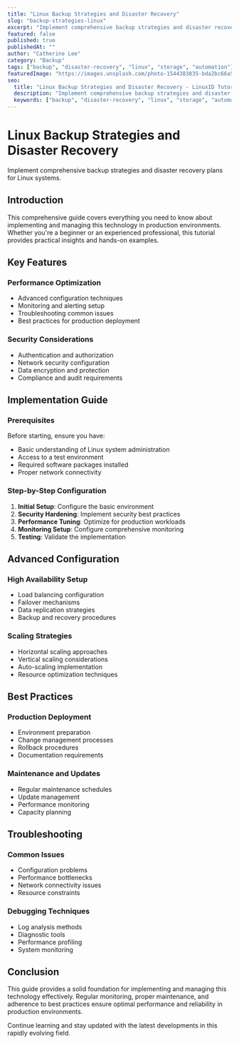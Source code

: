```yaml
---
title: "Linux Backup Strategies and Disaster Recovery"
slug: "backup-strategies-linux"
excerpt: "Implement comprehensive backup strategies and disaster recovery plans for Linux systems."
featured: false
published: true
publishedAt: ""
author: "Catherine Lee"
category: "Backup"
tags: ["backup", "disaster-recovery", "linux", "storage", "automation"]
featuredImage: "https://images.unsplash.com/photo-1544383835-bda2bc66a55d?w=800&h=400&fit=crop&crop=center"
seo:
  title: "Linux Backup Strategies and Disaster Recovery - LinuxID Tutorial"
  description: "Implement comprehensive backup strategies and disaster recovery plans for Linux systems."
  keywords: ["backup", "disaster-recovery", "linux", "storage", "automation"]
---
```


# Linux Backup Strategies and Disaster Recovery

Implement comprehensive backup strategies and disaster recovery plans for Linux systems.

## Introduction

This comprehensive guide covers everything you need to know about implementing and managing this technology in production environments. Whether you're a beginner or an experienced professional, this tutorial provides practical insights and hands-on examples.

## Key Features

### Performance Optimization
- Advanced configuration techniques
- Monitoring and alerting setup
- Troubleshooting common issues
- Best practices for production deployment

### Security Considerations
- Authentication and authorization
- Network security configuration
- Data encryption and protection
- Compliance and audit requirements

## Implementation Guide

### Prerequisites
Before starting, ensure you have:
- Basic understanding of Linux system administration
- Access to a test environment
- Required software packages installed
- Proper network connectivity

### Step-by-Step Configuration
1. **Initial Setup**: Configure the basic environment
2. **Security Hardening**: Implement security best practices
3. **Performance Tuning**: Optimize for production workloads
4. **Monitoring Setup**: Configure comprehensive monitoring
5. **Testing**: Validate the implementation

## Advanced Configuration

### High Availability Setup
- Load balancing configuration
- Failover mechanisms
- Data replication strategies
- Backup and recovery procedures

### Scaling Strategies
- Horizontal scaling approaches
- Vertical scaling considerations
- Auto-scaling implementation
- Resource optimization techniques

## Best Practices

### Production Deployment
- Environment preparation
- Change management processes
- Rollback procedures
- Documentation requirements

### Maintenance and Updates
- Regular maintenance schedules
- Update management
- Performance monitoring
- Capacity planning

## Troubleshooting

### Common Issues
- Configuration problems
- Performance bottlenecks
- Network connectivity issues
- Resource constraints

### Debugging Techniques
- Log analysis methods
- Diagnostic tools
- Performance profiling
- System monitoring

## Conclusion

This guide provides a solid foundation for implementing and managing this technology effectively. Regular monitoring, proper maintenance, and adherence to best practices ensure optimal performance and reliability in production environments.

Continue learning and stay updated with the latest developments in this rapidly evolving field.
